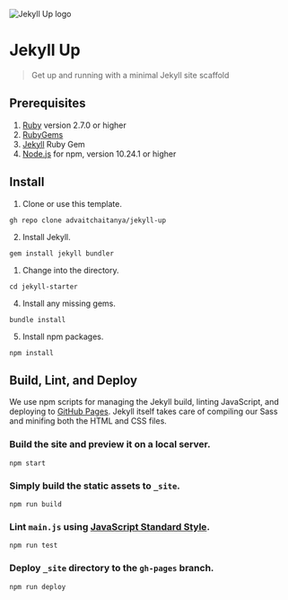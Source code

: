 ![Jekyll Up logo](https://github.com/advaitchaitanya/jekyll-up/blob/main/assets/images/logo.png)

# Jekyll Up
> Get up and running with a minimal Jekyll site scaffold

## Prerequisites
1. [Ruby](https://www.ruby-lang.org/en/) version 2.7.0 or higher
2. [RubyGems](https://rubygems.org/)
3. [Jekyll](https://jekyllrb.com) Ruby Gem
4. [Node.js](https://nodejs.org/en) for npm, version 10.24.1 or higher

## Install

1. Clone or use this template.
```
gh repo clone advaitchaitanya/jekyll-up
```
2. Install Jekyll.
```
gem install jekyll bundler
```
1. Change into the directory.
```
cd jekyll-starter
```
4. Install any missing gems.
```
bundle install
```
5. Install npm packages.
```
npm install
```

## Build, Lint, and Deploy

We use npm scripts for managing the Jekyll build, linting JavaScript, and deploying to [GitHub Pages](https://pages.github.com/). Jekyll itself takes care of compiling our Sass and minifing both the HTML and CSS files.

### Build the site and preview it on a local server.
```
npm start
```

### Simply build the static assets to `_site`.
```
npm run build
```

### Lint `main.js` using [JavaScript Standard Style](https://standardjs.com/).
```
npm run test
```

### Deploy `_site` directory to the `gh-pages` branch.
```
npm run deploy
```
